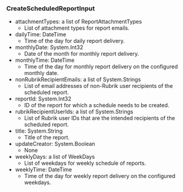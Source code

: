 ### CreateScheduledReportInput
- attachmentTypes: a list of ReportAttachmentTypes
  - List of attachment types for report emails.
- dailyTime: DateTime
  - Time of the day for daily report delivery.
- monthlyDate: System.Int32
  - Date of the month for monthly report delivery.
- monthlyTime: DateTime
  - Time of the day for monthly report delivery on the configured monthly date.
- nonRubrikRecipientEmails: a list of System.Strings
  - List of email addresses of non-Rubrik user recipients of the scheduled report.
- reportId: System.Int32
  - ID of the report for which a schedule needs to be created.
- rubrikRecipientUserIds: a list of System.Strings
  - List of Rubrik user IDs that are the intended recipients of the scheduled report.
- title: System.String
  - Title of the report.
- updateCreator: System.Boolean
  - None
- weeklyDays: a list of WeekDays
  - List of weekdays for weekly schedule of reports.
- weeklyTime: DateTime
  - Time of the day for weekly report delivery on the configured weekdays.
